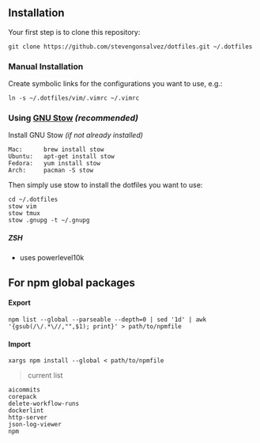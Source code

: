 Installation
------------
Your first step is to clone this repository:

    git clone https://github.com/stevengonsalvez/dotfiles.git ~/.dotfiles

### Manual Installation
Create symbolic links for the configurations you want to use, e.g.:

    ln -s ~/.dotfiles/vim/.vimrc ~/.vimrc


### Using [GNU Stow](https://www.gnu.org/software/stow/) _(recommended)_
Install GNU Stow _(if not already installed)_

    Mac:      brew install stow
    Ubuntu:   apt-get install stow
    Fedora:   yum install stow
    Arch:     pacman -S stow

Then simply use stow to install the dotfiles you want to use:

    cd ~/.dotfiles
    stow vim
    stow tmux
    stow .gnupg -t ~/.gnupg

##### ZSH
- uses powerlevel10k

## For npm global packages
#### Export
`npm list --global --parseable --depth=0 | sed '1d' | awk '{gsub(/\/.*\//,"",$1); print}' > path/to/npmfile`

#### Import
`xargs npm install --global < path/to/npmfile`

>current list
```
aicommits
corepack
delete-workflow-runs
dockerlint
http-server
json-log-viewer
npm
```